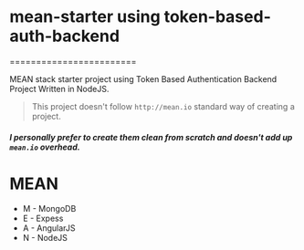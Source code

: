 # mean-starter using token-based-auth-backend
========================

MEAN stack starter project using Token Based Authentication Backend Project Written in NodeJS.

> This project doesn't follow `http://mean.io` standard way of creating a project. 

##### I personally prefer to create them clean from scratch and doesn't add up `mean.io` overhead. 


# MEAN
* M - MongoDB
* E - Expess
* A - AngularJS
* N - NodeJS
